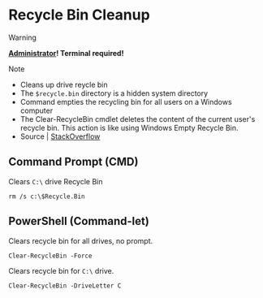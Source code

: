 # Recycle Bin Cleanup

> [!WARNING]
> **<ins>Administrator</ins>! Terminal required!**

> [!NOTE]
> - Cleans up drive reycle bin
> - The `$recycle.bin` directory is a hidden system directory
> - Command empties the recycling bin for all users on a Windows computer
> - The Clear-RecycleBin cmdlet deletes the content of the current user's recycle bin. This action is like using Windows Empty Recycle Bin.
> - Source | [StackOverflow](https://stackoverflow.com/questions/4967496/check-if-a-windows-service-exists-and-delete-in-powershell)

## Command Prompt (CMD)
Clears `C:\` drive Recycle Bin
```
rm /s c:\$Recycle.Bin 
```

## PowerShell (Command-let)
Clears recycle bin for all drives, no prompt.
```
Clear-RecycleBin -Force
```

Clears recycle bin for `C:\` drive.
```
Clear-RecycleBin -DriveLetter C
```


